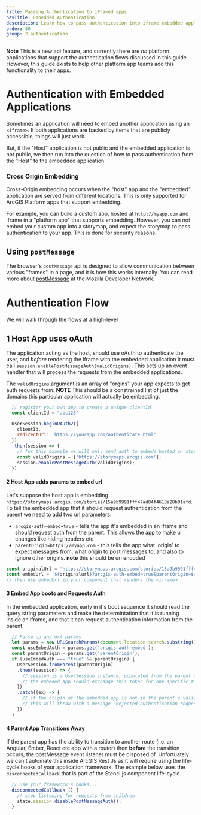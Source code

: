 ```yaml
---
title: Passing Authentication to iFramed apps
navTitle: Embedded Authentication
description: Learn how to pass authentication into iframe embedded applications.
order: 50
group: 2-authentication
---
```


**Note** This is a new api feature, and currently there are *no* platform applications that support the authentication flows discussed in this guide. However, this guide exists to help other platform app teams add this functionality to their apps.

# Authentication with Embedded Applications

Sometimes an application will need to embed another application using an `<iframe>`. If both applications are backed by items that are publicly accessible, things will just work.

But, if the "Host" application is not public and the embedded application is not public, we then run into the question of how to pass authentication from the "Host" to the embedded application.

### Cross Origin Embedding
Cross-Origin embedding occurs when the "host" app and the "embedded" application are served from different locations. This is only supported for ArcGIS Platform apps that support embedding.


For example, you can build a custom app, hosted at `http://myapp.com` and iframe in a "platform app" that supports embedding. However, you can not embed your custom app into a storymap, and expect the storymap to pass authentication to your app. This is done for security reasons.


## Using `postMessage` 
The browser's `postMessage` api is designed to allow communication between various "frames" in a page, and it is how this works internally. You can read more about [postMessage](https://developer.mozilla.org/en-US/docs/Web/API/Window/postMessage) at the Mozilla Developer Network.

# Authentication Flow
We will walk through the flows at a high-level

## 1 Host App uses oAuth

The application acting as the host, should use oAuth to authenticate the user, and *before* rendering the iframe with the embedded application it must call `session.enablePostMessageAuth(validOrigins)`. This sets up an event handler that will process the requests from the embedded applications.

The `validOrigins` argument is an array of "orgins" your app expects to get auth requests from. **NOTE** This should be a constrained list of just the domains this particular application will actually be embedding.

```js
  // register your own app to create a unique clientId
  const clientId = "abc123"

  UserSession.beginOAuth2({
    clientId,
    redirectUri: 'https://yourapp.com/authenticate.html'
  })
  .then(session => {
    // for this example we will only send auth to embeds hosted on storymaps.arcgis.com
    const validOrigins = ['https://storymaps.arcgis.com'];
    session.enablePostMessageAuth(validOrigins);
  })
```

#### 2  Host App adds params to embed url
Let's suppose the host app is embedding `https://storymaps.arcgis.com/stories/15a9b9991fff47ad84f4618a28b01afd`. To tell the embedded app that it should request authentication from the parent we need to add two url parameters:

- `arcgis-auth-embed=true` - tells the app it's embedded in an iframe and should request auth from the parent. This allows the app to make ui changes like hiding headers etc
- `parentOrigin=https://myapp.com` - this tells the app what 'origin' to expect messages from, what origin to post messages to, and also to ignore other origins. **note** this should be uri encoded

```js
const originalUrl = 'https://storymaps.arcgis.com/stories/15a9b9991fff47ad84f4618a28b01afd';
const embedUrl = `${originalurl}?arcgis-auth-embed=true&parentOrigin=${encodeURIComponent(window.location.origin)}`;
// then use embedUrl in your component that renders the <iframe>
```

#### 3 Embed App boots and Requests Auth
In the embedded application, early in it's boot sequence it should read the query string parameters and make the determintation that it is running inside an iframe, and that it can request authentication information from the parent. 

```js
  // Parse up any url params
  let params = new URLSearchParams(document.location.search.substring(1));
  const useEmbedAuth = params.get('arcgis-auth-embed');
  const parentOrigin = params.get('parentOrigin'); 
  if (useEmbedAuth === "true" && parentOrigin) {
    UserSession.fromParent(parentOrigin)
    .then((session) => {
      // session is a UserSession instance, populated from the parent app
      // the embeded app should exchange this token for one specific to the application
    })
    .catch((ex) => {
      // if the origin of the embedded app is not in the parent's validOrigin array
      // this will throw with a message "Rejected authentication request."
    })
  }
```

#### 4 Parent App Transitions Away
If the parent app has the ability to transition to another route (i.e. an Angular, Ember, React etc app with a router) then **before** the transition occurs, the postMessage event listener must be disposed of. Unfortuately we can't automate this inside ArcGIS Rest Js as it will require using the life-cycle hooks of your application framework. The example below uses the `disconnectedCallback` that is part of the Stenci.js component life-cycle.

```js
  // Use your framework's hooks...
  disconnectedCallback () {
    // stop listening for requests from children
    state.session.disablePostMessageAuth();
  }
```
